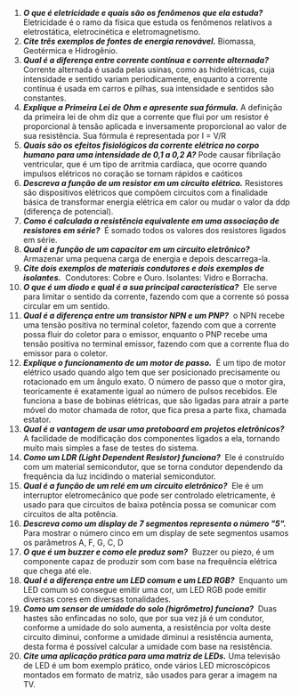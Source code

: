 1. ***O que é eletricidade e quais são os fenômenos que ela estuda?*** 
	Eletricidade é o ramo da física que estuda os fenômenos relativos a eletrostática, eletrocinética e eletromagnetismo.
2. ***Cite três exemplos de fontes de energia renovável.*** 
	Biomassa, Geotérmica e Hidrogênio.
3. ***Qual é a diferença entre corrente contínua e corrente alternada?*** 
	Corrente alternada é usada pelas usinas, como as hidrelétricas, cuja intensidade e sentido variam periodicamente, enquanto a corrente contínua é usada em carros e pilhas, sua intensidade e sentidos são constantes.
4. ***Explique a Primeira Lei de Ohm e apresente sua fórmula.*** 
	A definição da primeira lei de ohm diz que a corrente que flui por um resistor é proporcional à tensão aplicada e inversamente proporcional ao valor de sua resistência. Sua fórmula é representada por I = V/R
5. ***Quais são os efeitos fisiológicos da corrente elétrica no corpo humano para uma intensidade de 0,1 a 0,2 A?*** 
	Pode causar fibrilação ventricular, que é um tipo de arritmia cardíaca, que ocorre quando impulsos elétricos no coração se tornam rápidos e caóticos
6. ***Descreva a função de um resistor em um circuito elétrico.*** 
	Resistores são dispositivos elétricos que compõem circuitos com a finalidade básica de transformar energia elétrica em calor ou mudar o valor da ddp (diferença de potencial).
7. ***Como é calculada a resistência equivalente em uma associação de resistores em série?*** 
	É somado todos os valores dos resistores ligados em série.
8. ***Qual é a função de um capacitor em um circuito eletrônico?***
	Armazenar uma pequena carga de energia e depois descarrega-la.
9. ***Cite dois exemplos de materiais condutores e dois exemplos de isolantes.*** 
	Condutores: Cobre e Ouro.
	Isolantes: Vidro e Borracha.
10. ***O que é um diodo e qual é a sua principal característica?*** 
	Ele serve para limitar o sentido da corrente, fazendo com que a corrente só possa circular em um sentido.
11. ***Qual é a diferença entre um transistor NPN e um PNP?*** 
	o NPN recebe uma tensão positiva no terminal coletor, fazendo com que a corrente possa fluir do coletor para o emissor, enquanto o PNP recebe uma tensão positiva no terminal emissor, fazendo com que a corrente flua do emissor para o coletor.
12. ***Explique o funcionamento de um motor de passo.*** 
	É um tipo de motor elétrico usado quando algo tem que ser posicionado precisamente ou rotacionado em um ângulo exato. O número de passo que o motor gira, teoricamente é exatamente igual ao número de pulsos recebidos. Ele funciona a base de bobinas elétricas, que são ligadas para atrair a parte móvel do motor chamada de rotor, que fica presa a parte fixa, chamada estator. 
13. ***Qual é a vantagem de usar uma protoboard em projetos eletrônicos?*** 
	A facilidade de modificação dos componentes ligados a ela, tornando muito mais simples a fase de testes do sistema.
14. ***Como um LDR (Light Dependent Resistor) funciona?*** 
	Ele é construído com um material semicondutor, que se torna condutor dependendo da frequência da luz incidindo o material semicondutor.
15. ***Qual é a função de um relé em um circuito eletrônico?*** 
	Ele é um interruptor eletromecânico que pode ser controlado eletricamente, é usado para que circuitos de baixa potência possa se comunicar com circuitos de alta potência.
16. ***Descreva como um display de 7 segmentos representa o número "5".*** 
	Para mostrar o número cinco em um display de sete segmentos usamos os parâmetros A, F, G, C, D
17. ***O que é um buzzer e como ele produz som?*** 
	Buzzer ou piezo, é um componente capaz de produzir som com base na frequência elétrica que chega até ele.
18. ***Qual é a diferença entre um LED comum e um LED RGB?*** 
	Enquanto um LED comum só consegue emitir uma cor, um LED RGB pode emitir diversas cores em diversas tonalidades.
19. ***Como um sensor de umidade do solo (higrômetro) funciona?*** 
	Duas hastes são enfincadas no solo, que por sua vez já é um condutor, conforme a umidade do solo aumenta, a resistência por volta deste circuito diminui, conforme a umidade diminui a resistência aumenta, desta forma é possível calcular a umidade com base na resistência.
20. ***Cite uma aplicação prática para uma matriz de LEDs.*** 
	Uma televisão de LED é um bom exemplo prático, onde vários LED microscópicos montados em formato de matriz, são usados para gerar a imagem na TV.